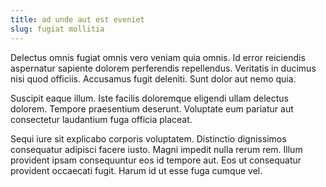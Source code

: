 ```yaml
---
title: ad unde aut est eveniet
slug: fugiat mollitia
---
```


Delectus omnis fugiat omnis vero veniam quia omnis. Id error reiciendis aspernatur sapiente dolorem perferendis repellendus. Veritatis in ducimus nisi quod officiis. Accusamus fugit deleniti. Sunt dolor aut nemo quia.

Suscipit eaque illum. Iste facilis doloremque eligendi ullam delectus dolorem. Tempore praesentium deserunt. Voluptate eum pariatur aut consectetur laudantium fuga officia placeat.

Sequi iure sit explicabo corporis voluptatem. Distinctio dignissimos consequatur adipisci facere iusto. Magni impedit nulla rerum rem. Illum provident ipsam consequuntur eos id tempore aut. Eos ut consequatur provident occaecati fugit. Harum id ut esse fuga cumque vel.
